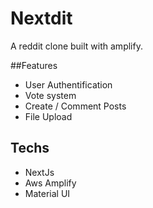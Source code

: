 # Nextdit
A reddit clone built with amplify.

##Features
 - User Authentification
 - Vote system
 - Create / Comment Posts
 - File Upload

## Techs
- NextJs
- Aws Amplify
- Material UI
